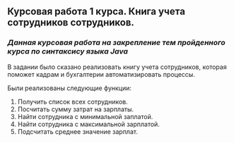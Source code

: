 ## Курсовая работа 1 курса.  Книга учета сотрудников сотрудников.

### *Данная курсовая работа на закрепление тем пройденного курса по синтаксису языка Java*

В задании было сказано реализовать книгу учета сотрудников, которая поможет кадрам и бухгалтерии автоматизировать процессы.

Были реализованы следующие функции:

1. Получить список всех сотрудников.
2. Посчитать сумму затрат на зарплаты.
3. Найти сотрудника с минимальной заплатой.
4. Найти сотрудника с максимальной зарплатой.
5. Подсчитать среднее значение зарплат.
